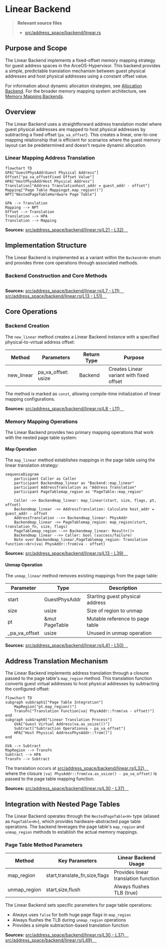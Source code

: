 # Linear Backend

> **Relevant source files**
> * [src/address_space/backend/linear.rs](https://github.com/arceos-hypervisor/axaddrspace/blob/2ed4d076/src/address_space/backend/linear.rs)

## Purpose and Scope

The Linear Backend implements a fixed-offset memory mapping strategy for guest address spaces in the ArceOS-Hypervisor. This backend provides a simple, predictable translation mechanism between guest physical addresses and host physical addresses using a constant offset value.

For information about dynamic allocation strategies, see [Allocation Backend](/arceos-hypervisor/axaddrspace/4.2-allocation-backend). For the broader memory mapping system architecture, see [Memory Mapping Backends](/arceos-hypervisor/axaddrspace/4-memory-mapping-backends).

## Overview

The Linear Backend uses a straightforward address translation model where guest physical addresses are mapped to host physical addresses by subtracting a fixed offset (`pa_va_offset`). This creates a linear, one-to-one mapping relationship that is efficient for scenarios where the guest memory layout can be predetermined and doesn't require dynamic allocation.

### Linear Mapping Address Translation

```mermaid
flowchart TD
GPA["GuestPhysAddrGuest Physical Address"]
Offset["pa_va_offsetFixed Offset Value"]
HPA["HostPhysAddrHost Physical Address"]
Translation["Address Translationhost_addr = guest_addr - offset"]
Mapping["Page Table Mappingpt.map_region()"]
NPT["NestedPageTableHardware Page Table"]

GPA --> Translation
Mapping --> NPT
Offset --> Translation
Translation --> HPA
Translation --> Mapping
```

**Sources:** [src/address_space/backend/linear.rs(L21 - L32)&emsp;](https://github.com/arceos-hypervisor/axaddrspace/blob/2ed4d076/src/address_space/backend/linear.rs#L21-L32)

## Implementation Structure

The Linear Backend is implemented as a variant within the `Backend<H>` enum and provides three core operations through associated methods.

### Backend Construction and Core Methods

```

```

**Sources:** [src/address_space/backend/linear.rs(L7 - L11)&emsp;](https://github.com/arceos-hypervisor/axaddrspace/blob/2ed4d076/src/address_space/backend/linear.rs#L7-L11) [src/address_space/backend/linear.rs(L13 - L51)&emsp;](https://github.com/arceos-hypervisor/axaddrspace/blob/2ed4d076/src/address_space/backend/linear.rs#L13-L51)

## Core Operations

### Backend Creation

The `new_linear` method creates a Linear Backend instance with a specified physical-to-virtual address offset:

|Method|Parameters|Return Type|Purpose|
| --- | --- | --- | --- |
|new_linear|pa_va_offset: usize|Backend<H>|Creates Linear variant with fixed offset|

The method is marked as `const`, allowing compile-time initialization of linear mapping configurations.

**Sources:** [src/address_space/backend/linear.rs(L8 - L11)&emsp;](https://github.com/arceos-hypervisor/axaddrspace/blob/2ed4d076/src/address_space/backend/linear.rs#L8-L11)

### Memory Mapping Operations

The Linear Backend provides two primary mapping operations that work with the nested page table system:

#### Map Operation

The `map_linear` method establishes mappings in the page table using the linear translation strategy:

```mermaid
sequenceDiagram
    participant Caller as Caller
    participant Backendmap_linear as "Backend::map_linear"
    participant AddressTranslation as "Address Translation"
    participant PageTablemap_region as "PageTable::map_region"

    Caller ->> Backendmap_linear: map_linear(start, size, flags, pt, offset)
    Backendmap_linear ->> AddressTranslation: Calculate host_addr = guest_addr - offset
    AddressTranslation -->> Backendmap_linear: PhysAddr
    Backendmap_linear ->> PageTablemap_region: map_region(start, translation_fn, size, flags)
    PageTablemap_region -->> Backendmap_linear: Result<()>
    Backendmap_linear -->> Caller: bool (success/failure)
    Note over Backendmap_linear,PageTablemap_region: Translation function:<br>|va| PhysAddr::from(va - offset)
```

**Sources:** [src/address_space/backend/linear.rs(L13 - L39)&emsp;](https://github.com/arceos-hypervisor/axaddrspace/blob/2ed4d076/src/address_space/backend/linear.rs#L13-L39)

#### Unmap Operation

The `unmap_linear` method removes existing mappings from the page table:

|Parameter|Type|Description|
| --- | --- | --- |
|start|GuestPhysAddr|Starting guest physical address|
|size|usize|Size of region to unmap|
|pt|&mut PageTable<H>|Mutable reference to page table|
|_pa_va_offset|usize|Unused in unmap operation|

**Sources:** [src/address_space/backend/linear.rs(L41 - L50)&emsp;](https://github.com/arceos-hypervisor/axaddrspace/blob/2ed4d076/src/address_space/backend/linear.rs#L41-L50)

## Address Translation Mechanism

The Linear Backend implements address translation through a closure passed to the page table's `map_region` method. This translation function converts guest virtual addresses to host physical addresses by subtracting the configured offset:

```mermaid
flowchart TD
subgraph subGraph1["Page Table Integration"]
    MapRegion["pt.map_region()"]
    TransFn["Translation Function|va| PhysAddr::from(va - offset)"]
end
subgraph subGraph0["Linear Translation Process"]
    GVA["Guest Virtual Address(va.as_usize())"]
    Subtract["Subtraction Operationva - pa_va_offset"]
    HPA["Host Physical AddressPhysAddr::from()"]
end

GVA --> Subtract
MapRegion --> TransFn
Subtract --> HPA
TransFn --> Subtract
```

The translation occurs at [src/address_space/backend/linear.rs(L32)&emsp;](https://github.com/arceos-hypervisor/axaddrspace/blob/2ed4d076/src/address_space/backend/linear.rs#L32-L32) where the closure `|va| PhysAddr::from(va.as_usize() - pa_va_offset)` is passed to the page table mapping function.

**Sources:** [src/address_space/backend/linear.rs(L30 - L37)&emsp;](https://github.com/arceos-hypervisor/axaddrspace/blob/2ed4d076/src/address_space/backend/linear.rs#L30-L37)

## Integration with Nested Page Tables

The Linear Backend operates through the `NestedPageTable<H>` type (aliased as `PageTable<H>`), which provides hardware-abstracted page table operations. The backend leverages the page table's `map_region` and `unmap_region` methods to establish the actual memory mappings.

### Page Table Method Parameters

|Method|Key Parameters|Linear Backend Usage|
| --- | --- | --- |
|map_region|start,translate_fn,size,flags|Provides linear translation function|
|unmap_region|start,size,flush|Always flushes TLB (true)|

The Linear Backend sets specific parameters for page table operations:

* Always uses `false` for both huge page flags in `map_region`
* Always flushes the TLB during `unmap_region` operations
* Provides a simple subtraction-based translation function

**Sources:** [src/address_space/backend/linear.rs(L30 - L37)&emsp;](https://github.com/arceos-hypervisor/axaddrspace/blob/2ed4d076/src/address_space/backend/linear.rs#L30-L37) [src/address_space/backend/linear.rs(L49)&emsp;](https://github.com/arceos-hypervisor/axaddrspace/blob/2ed4d076/src/address_space/backend/linear.rs#L49-L49)